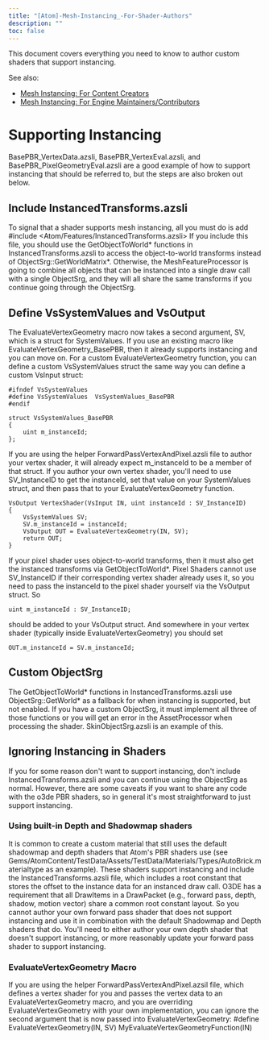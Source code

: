 ```yaml
---
title: "[Atom]-Mesh-Instancing_-For-Shader-Authors"
description: ""
toc: false
---
```


This document covers everything you need to know to author custom shaders that support instancing.

See also:
- [Mesh Instancing: For Content Creators](https://github.com/o3de/o3de/wiki/%5BAtom%5D-Mesh-Instancing:-For-Content-Creators)
- [Mesh Instancing: For Engine Maintainers/Contributors](https://github.com/o3de/o3de/wiki/%5BAtom%5D-Mesh-Instancing:-For-Engine-Maintainers-Contributors)

# Supporting Instancing

BasePBR_VertexData.azsli, BasePBR_VertexEval.azsli, and BasePBR_PixelGeometryEval.azsli are a good example of how to support instancing that should be referred to, but the steps are also broken out below.

## Include InstancedTransforms.azsli
To signal that a shader supports mesh instancing, all you must do is add
#include <Atom/Features/InstancedTransforms.azsli>
If you include this file, you should use the GetObjectToWorld* functions in InstancedTransforms.azsli to access the object-to-world transforms instead of ObjectSrg::GetWorldMatrix*. Otherwise, the MeshFeatureProcessor is going to combine all objects that can be instanced into a single draw call with a single ObjectSrg, and they will all share the same transforms if you continue going through the ObjectSrg.

## Define VsSystemValues and VsOutput
The EvaluateVertexGeometry macro now takes a second argument, SV, which is a struct for SystemValues. If you use an existing macro like EvaluateVertexGeometry_BasePBR, then it already supports instancing and you can move on. For a custom EvaluateVertexGeometry function, you can define a custom VsSystemValues struct the same way you can define a custom VsInput struct:
```
#ifndef VsSystemValues
#define VsSystemValues  VsSystemValues_BasePBR
#endif

struct VsSystemValues_BasePBR
{
    uint m_instanceId;
};
```

If you are using the helper ForwardPassVertexAndPixel.azsli file to author your vertex shader, it will already expect m_instanceId to be a member of that struct. If you author your own vertex shader, you'll need to use SV_InstanceID to get the instanceId, set that value on your SystemValues struct, and then pass that to your EvaluateVertexGeometry function.
```
VsOutput VertexShader(VsInput IN, uint instanceId : SV_InstanceID)
{
    VsSystemValues SV;
    SV.m_instanceId = instanceId;
    VsOutput OUT = EvaluateVertexGeometry(IN, SV);
    return OUT;
}
```

If your pixel shader uses object-to-world transforms, then it must also get the instanced transforms via GetObjectToWorld*. Pixel Shaders cannot use SV_InstanceID if their corresponding vertex shader already uses it, so you need to pass the instanceId to the pixel shader yourself via the VsOutput struct. So
```
uint m_instanceId : SV_InstanceID;
```
should be added to your VsOutput struct. And somewhere in your vertex shader (typically inside EvaluateVertexGeometry) you should set 
```
OUT.m_instanceId = SV.m_instanceId;
```

## Custom ObjectSrg
The GetObjectToWorld* functions in InstancedTransforms.azsli use ObjectSrg::GetWorld* as a fallback for when instancing is supported, but not enabled. If you have a custom ObjectSrg, it must implement all three of those functions or you will get an error in the AssetProcessor when processing the shader. SkinObjectSrg.azsli is an example of this.

## Ignoring Instancing in Shaders

If you for some reason don't want to support instancing, don't include InstancedTransforms.azsli and you can continue using the ObjectSrg as normal. However, there are some caveats if you want to share any code with the o3de PBR shaders, so in general it's most straightforward to just support instancing.

### Using built-in Depth and Shadowmap shaders

It is common to create a custom material that still uses the default shadowmap and depth shaders that Atom's PBR shaders use (see Gems/AtomContent/TestData/Assets/TestData/Materials/Types/AutoBrick.materialtype as an example). These shaders support instancing and include the InstancedTransforms.azsli file, which includes a root constant that stores the offset to the instance data for an instanced draw call. O3DE has a requirement that all DrawItems in a DrawPacket (e.g., forward pass, depth, shadow, motion vector) share a common root constant layout. So you cannot author your own forward pass shader that does not support instancing and use it in combination with the default Shadowmap and Depth shaders that do. You'll need to either author your own depth shader that doesn't support instancing, or more reasonably update your forward pass shader to support instancing.

### EvaluateVertexGeometry Macro

If you are using the helper ForwardPassVertexAndPixel.azsil file, which defines a vertex shader for you and passes the vertex data to an EvaluateVertexGeometry macro, and you are overriding EvaluateVertexGeometry with your own implementation, you can ignore the second argument that is now passed into EvaluateVertexGeometry:
#define EvaluateVertexGeometry(IN, SV) MyEvaluateVertexGeometryFunction(IN)
